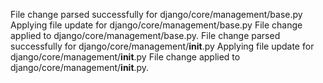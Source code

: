 File change parsed successfully for django/core/management/base.py
Applying file update for django/core/management/base.py
File change applied to django/core/management/base.py.
File change parsed successfully for django/core/management/__init__.py
Applying file update for django/core/management/__init__.py
File change applied to django/core/management/__init__.py.
